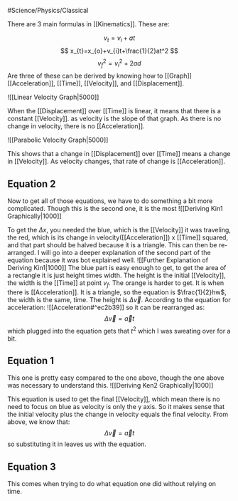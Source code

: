 #Science/Physics/Classical 

There are 3 main formulas in [[Kinematics]]. These are:

$$
v_{t}= v_{i} + at
$$
$$
x_{t}=x_{o}+v_{i}t+\frac{1}{2}at^2
$$
$$
v_{f}^2 = v_{i}^2 + 2ad
$$
Are three of these can be derived by knowing how to [[Graph]] [[Acceleration]], [[Time]], [[Velocity]], and [[Displacement]]. 

![[Linear Velocity Graph|5000]]

When the [[Displacement]] over [[Time]] is linear, it means that there is a constant [[Velocity]]. as velocity is the slope of that graph. As there is no change in velocity, there is no [[Acceleration]].

![[Parabolic Velocity Graph|5000]]

This shows that a change in [[Displacement]] over [[Time]] means a change in [[Velocity]]. As velocity changes, that rate of change is [[Acceleration]]. 

## Equation 2
Now to get all of those equations, we have to do something a bit more complicated. Though this is the second one, it is the most 
![[Deriving Kin1 Graphically|1000]]

To get the $\Delta x$, you needed the blue, which is the [[Velocity]] it was traveling, the red, which is its change in velocity([[Acceleration]]) x [[Time]] squared, and that part should be halved because it is a triangle. This can then be re-arranged. 
I will go into a deeper explanation of the second part of the equation because it was bot explained well. 
![[Further Explanation of Deriving Kin1|1000]]
The blue part is easy enough to get, to get the area of a rectangle it is just height times width. The height is the initial [[Velocity]], the width is the [[Time]] at point $v_{f}$. The orange is harder to get. It is when there is [[Acceleration]]. It is a triangle, so the equation is $\frac{1}{2}hw$, the width is the same, time. The height is $\Delta \vec{v}$. According to the equation for acceleration:
![[Acceleration#^ec2b39]]
so it can be rearranged as:
$$
\Delta \vec{v} = \vec{a}t
$$
which plugged into the equation gets that $t^2$ which I was sweating over for a bit. 

## Equation 1

This one is pretty easy compared to the one above, though the one above was necessary to understand this. 
![[Deriving Ken2 Graphically|1000]]

This equation is used to get the final [[Velocity]], which mean there is no need to focus on blue as velocity is only the y axis. So it makes sense that the initial velocity plus the change in velocity equals the final velocity. From above, we know that:
$$
\Delta \vec{v} = \vec{a}t
$$
so substituting it in leaves us with the equation. 

## Equation 3

This comes when trying to do what equation one did without relying on time.
